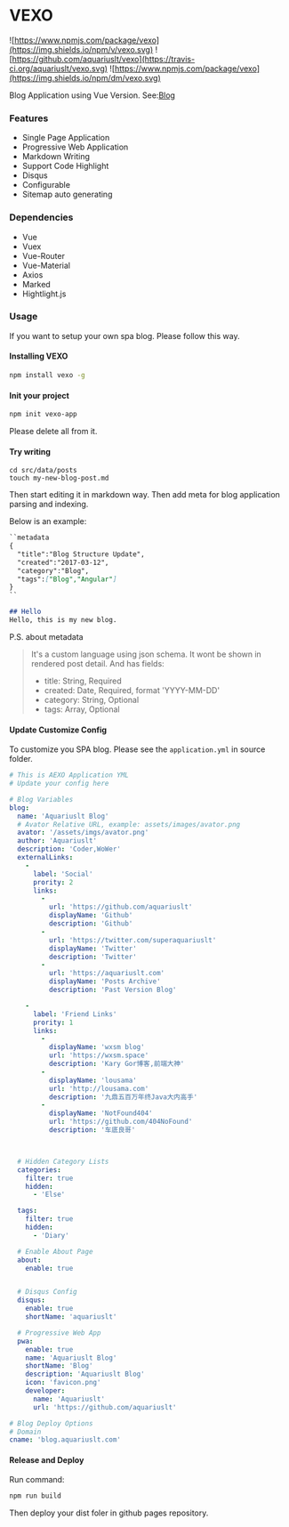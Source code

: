 # VEXO

![https://www.npmjs.com/package/vexo](https://img.shields.io/npm/v/vexo.svg)
![https://github.com/aquariuslt/vexo](https://travis-ci.org/aquariuslt/vexo.svg)
![https://www.npmjs.com/package/vexo](https://img.shields.io/npm/dm/vexo.svg)


Blog Application using Vue Version.
See:[Blog](https://blog.aquariuslt.com)


### Features
- Single Page Application
- Progressive Web Application
- Markdown Writing
- Support Code Highlight
- Disqus
- Configurable
- Sitemap auto generating

### Dependencies
- Vue
- Vuex
- Vue-Router
- Vue-Material
- Axios
- Marked
- Hightlight.js


### Usage
If you want to setup your own spa blog.
Please follow this way.

#### Installing VEXO
```bash
npm install vexo -g
```


#### Init your project

```bash
npm init vexo-app
```



Please delete all from it.

#### Try writing
```
cd src/data/posts
touch my-new-blog-post.md
```

Then start editing it in markdown way.
Then add meta for blog application parsing and indexing.

Below is an example:
```markdown
``metadata
{
  "title":"Blog Structure Update",
  "created":"2017-03-12",
  "category":"Blog",
  "tags":["Blog","Angular"]
}
``

## Hello
Hello, this is my new blog.
```

P.S. about metadata
> It's a custom language using json schema.
> It wont be shown in rendered post detail.
> And has fields:
> - title: String, Required
> - created: Date, Required, format 'YYYY-MM-DD'
> - category: String, Optional
> - tags: Array, Optional



#### Update Customize Config 
To customize you SPA blog.
Please see the `application.yml` in source folder.

```yaml
# This is AEXO Application YML
# Update your config here

# Blog Variables
blog:
  name: 'Aquariuslt Blog'
  # Avator Relative URL, example: assets/images/avator.png
  avator: '/assets/imgs/avator.png'
  author: 'Aquariuslt'
  description: 'Coder,WoWer'
  externalLinks:
    -
      label: 'Social'
      prority: 2
      links:
        -
          url: 'https://github.com/aquariuslt'
          displayName: 'Github'
          description: 'Github'
        -
          url: 'https://twitter.com/superaquariuslt'
          displayName: 'Twitter'
          description: 'Twitter'
        -
          url: 'https://aquariuslt.com'
          displayName: 'Posts Archive'
          description: 'Past Version Blog'

    -
      label: 'Friend Links'
      prority: 1
      links:
        -
          displayName: 'wxsm blog'
          url: 'https://wxsm.space'
          description: 'Kary Gor博客,前端大神'
        -
          displayName: 'lousama'
          url: 'http://lousama.com'
          description: '九鼎五百万年终Java大内高手'
        -
          displayName: 'NotFound404'
          url: 'https://github.com/404NoFound'
          description: '车底良哥'



  # Hidden Category Lists
  categories:
    filter: true
    hidden:
      - 'Else'

  tags:
    filter: true
    hidden:
      - 'Diary'

  # Enable About Page
  about:
    enable: true


  # Disqus Config
  disqus:
    enable: true
    shortName: 'aquariuslt'

  # Progressive Web App
  pwa:
    enable: true
    name: 'Aquariuslt Blog'
    shortName: 'Blog'
    description: 'Aquariuslt Blog'
    icon: 'favicon.png'
    developer:
      name: 'Aquariuslt'
      url: 'https://github.com/aquariuslt'

# Blog Deploy Options
# Domain
cname: 'blog.aquariuslt.com'
```


#### Release and Deploy
Run command:
```bash
npm run build
```

Then deploy your dist foler in github pages repository.
